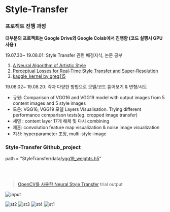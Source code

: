 # Style-Transfer



### 프로젝트 진행 과정 

**대부분의 프로젝트는 Google Drive와 Google Colab에서 진행함 (코드 실행시 GPU 사용 )**

19.07.30~ 19.08.01: Style Transfer 관련 배경지식, 논문 공부
1. [A Neural Algorithm of Artistic Style](https://arxiv.org/abs/1508.06576)
2. [Perceptual Losses for Real-Time Style Transfer and Super-Resolution](https://cs.stanford.edu/people/jcjohns/eccv16/)
3. [kaggle_kernel by greg115](https://www.kaggle.com/greg115/style-transfer)

19.08.02~ 19.08.20: 각자 다양한 방법으로 모델/코드 뜯어보기 & 변형/시도<br>
- 규원: Comparison of VGG16 and VGG19 model with output images from 5 content images and 5 style images
- 도은: VGG16, VGG19 모델 Layers Visualisation. Trying different performance comparison tests(eg. cropped image transfer)
- 세영 : content layer 17개 해체 및 다시 combining
- 제훈: convolution feature map visualization & noise image visualization
- 지선: hyperparameter 조정, multi-style-image


### Style-Transfer Github_project
path = "StyleTransfer/data/[vgg19_weights.h5](https://drive.google.com/file/d/1hEuIGJWk-hQ8vxub3Ks0GpEHT6AtRTD0/view?usp=sharing)"

<br><br>


> [OpenCV를 사용한 Neural Style Transfer](https://tykimos.github.io/2018/10/10/Neural_Style_Transfer_with_OpenCV/) trial output

![input](https://user-images.githubusercontent.com/38810970/62348502-ce457d00-b537-11e9-83f8-c48f6db84f6d.jpg)

![st2](https://user-images.githubusercontent.com/38810970/62348495-cab1f600-b537-11e9-9f42-07dd8211b0c0.jpg)
![st3](https://user-images.githubusercontent.com/38810970/62348496-cab1f600-b537-11e9-9335-c30a9df4ed7e.jpg)
![st4](https://user-images.githubusercontent.com/38810970/62348497-cb4a8c80-b537-11e9-8b80-09117100a9a4.jpg)
![st1](https://user-images.githubusercontent.com/38810970/62348499-cd145000-b537-11e9-8bef-e18d8b59cdba.jpg)


